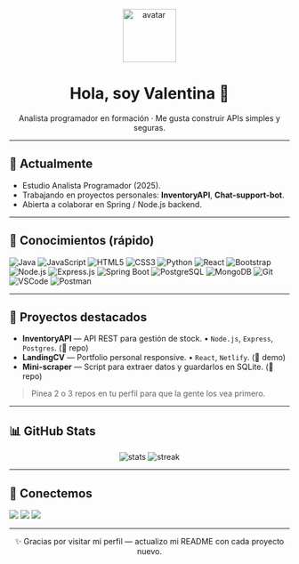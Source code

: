 <p align="center">
  <img src="assets/avatar.png" width="96" alt="avatar"/>
</p>

<h1 align="center">Hola, soy Valentina 👋</h1>
<p align="center">Analista programador en formación · Me gusta construir APIs simples y seguras.</p>

---

## 🔭 Actualmente
- Estudio Analista Programador (2025).  
- Trabajando en proyectos personales: **InventoryAPI**, **Chat-support-bot**.  
- Abierta a colaborar en Spring / Node.js backend.

---

## 🧰 Conocimientos (rápido)

![Java](https://img.shields.io/badge/Java-ED8B00?style=for-the-badge&logo=openjdk&logoColor=white)
![JavaScript](https://img.shields.io/badge/JavaScript-F7DF1E?style=for-the-badge&logo=javascript&logoColor=black)
![HTML5](https://img.shields.io/badge/HTML5-E34F26?style=for-the-badge&logo=html5&logoColor=white)
![CSS3](https://img.shields.io/badge/CSS3-1572B6?style=for-the-badge&logo=css3&logoColor=white)
![Python](https://img.shields.io/badge/Python-3776AB?style=for-the-badge&logo=python&logoColor=white)
![React](https://img.shields.io/badge/React-20232A?style=for-the-badge&logo=react&logoColor=61DAFB)
![Bootstrap](https://img.shields.io/badge/Bootstrap-563D7C?style=for-the-badge&logo=bootstrap&logoColor=white)
![Node.js](https://img.shields.io/badge/Node.js-339933?style=for-the-badge&logo=nodedotjs&logoColor=white)
![Express.js](https://img.shields.io/badge/Express.js-000000?style=for-the-badge&logo=express&logoColor=white)
![Spring Boot](https://img.shields.io/badge/Spring_Boot-6DB33F?style=for-the-badge&logo=springboot&logoColor=white)
![PostgreSQL](https://img.shields.io/badge/PostgreSQL-316192?style=for-the-badge&logo=postgresql&logoColor=white)
![MongoDB](https://img.shields.io/badge/MongoDB-4EA94B?style=for-the-badge&logo=mongodb&logoColor=white)
![Git](https://img.shields.io/badge/Git-F05032?style=for-the-badge&logo=git&logoColor=white)
![VSCode](https://img.shields.io/badge/VSCode-0078D4?style=for-the-badge&logo=visualstudiocode&logoColor=white)
![Postman](https://img.shields.io/badge/Postman-FF6C37?style=for-the-badge&logo=postman&logoColor=white)

---

## 📁 Proyectos destacados
- **InventoryAPI** — API REST para gestión de stock. • `Node.js`, `Express`, `Postgres`. (🔗 repo)  
- **LandingCV** — Portfolio personal responsive. • `React`, `Netlify`. (🔗 demo)  
- **Mini-scraper** — Script para extraer datos y guardarlos en SQLite. (🔗 repo)

> Pinea 2 o 3 repos en tu perfil para que la gente los vea primero.

---

## 📊 GitHub Stats
<!-- Usar GitHub Readme Stats -->
<p align="center">
  <img src="https://github-readme-stats.vercel.app/api?username=TU_USUARIO&show_icons=true&theme=dark" alt="stats"/>
  <img src="https://github-readme-streak-stats.herokuapp.com/?user=TU_USUARIO&theme=dark" alt="streak"/>
</p>

---

## 💬 Conectemos
[<img src="https://img.shields.io/badge/-LinkedIn-blue?logo=linkedin&style=flat-square">](https://www.linkedin.com/in/tu-perfil)
[<img src="https://img.shields.io/badge/-Email-c14438?logo=gmail&style=flat-square">](mailto:tu@email)
[<img src="https://img.shields.io/badge/-Telegram-26A5E4?style=flat-square">](https://t.me/tuusuario)

---

<p align="center">✨ Gracias por visitar mi perfil — actualizo mi README con cada proyecto nuevo.</p>
